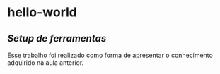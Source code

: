# hello-world

## _Setup de ferramentas_

Esse trabalho foi realizado como forma de apresentar o conhecimento adquirido na aula anterior.
